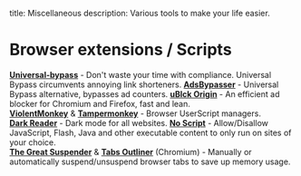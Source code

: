title: Miscellaneous
description: Various tools to make your life easier.

# Browser extensions / Scripts

[**Universal-bypass**](https://github.com/Sainan/Universal-Bypass) - Don't waste your time with compliance. Universal Bypass circumvents annoying link shorteners. 
[**AdsBypasser**](https://github.com/adsbypasser/adsbypasser) - Universal Bypass alternative, bypasses ad counters. 
[**uBlck Origin**](https://github.com/gorhill/uBlock) - An efficient ad blocker for Chromium and Firefox, fast and lean.  
[**ViolentMonkey**](https://github.com/violentmonkey/violentmonkey) & [**Tampermonkey**](https://www.tampermonkey.net/) - Browser UserScript managers.  
[**Dark Reader**](https://github.com/darkreader/darkreader) - Dark mode for all websites.
[**No Script**](https://github.com/hackademix/noscript) - Allow/Disallow JavaScript, Flash, Java and other executable content to only run on sites of your choice.  
[**The Great Suspender**](https://github.com/aciidic/thegreatsuspender-notrack) & [**Tabs Outliner**](https://chrome.google.com/webstore/detail/tabs-outliner/eggkanocgddhmamlbiijnphhppkpkmkl) (Chromium) - Manually or automatically suspend/unsuspend browser tabs to save up memory usage. 
